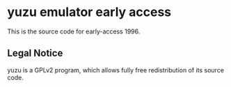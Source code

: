 yuzu emulator early access
=============

This is the source code for early-access 1996.

## Legal Notice

yuzu is a GPLv2 program, which allows fully free redistribution of its source code.